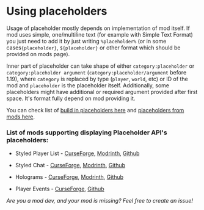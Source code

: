# Using placeholders

Usage of placeholder mostly depends on implementation of mod itself. If mod uses simple, one/multiline text 
(for example with Simple Text Format) you just need to add it by just writing `%placeholder%` 
(or in some cases`{placeholder}`, `${placeholder}` or other format which should be provided on mods page).

Inner part of placeholder can take shape of either `category:placeholder` or `category:placeholder argument` (`category:placeholder/argument` before 1.19), 
where `category` is replaced by type (`player`, `world`, etc) or ID of the mod and `placeholder` is the placeholder itself.
Additionally, some placeholders might have additional or required argument provided after first space. It's format
fully depend on mod providing it.

You can check list of [build in placeholders here](/users/default-placeholders) 
and [placeholders from mods here](/users/mod-placeholders).

### List of mods supporting displaying Placeholder API's placeholders:

- Styled Player List - 
  [CurseForge](https://www.curseforge.com/minecraft/mc-mods/styled-player-list), 
  [Modrinth](https://modrinth.com/mod/styledplayerlist), 
  [Github](https://github.com/Patbox/StyledPlayerList)

- Styled Chat -
  [CurseForge](https://www.curseforge.com/minecraft/mc-mods/styled-chat),
  [Modrinth](https://modrinth.com/mod/styled-chat),
  [Github](https://github.com/Patbox/StyledChat)

- Holograms -
  [CurseForge](https://www.curseforge.com/minecraft/mc-mods/server-holograms),
  [Modrinth](https://modrinth.com/mod/holograms),
  [Github](https://github.com/Patbox/Holograms)

- Player Events -
  [CurseForge](https://www.curseforge.com/minecraft/mc-mods/player-events),
  [Github](https://github.com/ByMartrixx/player-events)
  

*Are you a mod dev, and your mod is missing? Feel free to create an issue!*